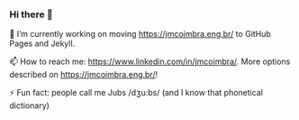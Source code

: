 ### Hi there 👋

🔭 I’m currently working on moving https://jmcoimbra.eng.br/ to GitHub Pages and Jekyll.

📫 How to reach me: https://www.linkedin.com/in/jmcoimbra/. More options described on https://jmcoimbra.eng.br/!

⚡ Fun fact: people call me Jubs /dʒu:bs/ (and I know that phonetical dictionary) 

<!--
**jmcoimbra/jmcoimbra** is a ✨ _special_ ✨ repository because its `README.md` (this file) appears on your GitHub profile.

Here are some ideas to get you started:

- 🔭 I’m currently working on ...
- 🌱 I’m currently learning ...
- 👯 I’m looking to collaborate on ...
- 🤔 I’m looking for help with ...
- 💬 Ask me about ...
- 📫 How to reach me: ...
- 😄 Pronouns: ...
- ⚡ Fun fact: ...
-->
